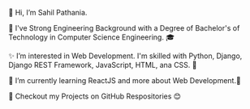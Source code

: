 👋 Hi, I’m Sahil Pathania.

🏫 I've Strong Engineering Background with a Degree of Bachelor's of Technology in Computer Science Engineering. 🎓

✨ I’m interested in Web Development. I'm skilled with Python, Django, Django REST Framework, JavaScript, HTML, ana CSS. 🤩

🌱 I’m currently learning ReactJS and more about Web Development.🎄

👀 Checkout my Projects on GitHub Respositories 😊



